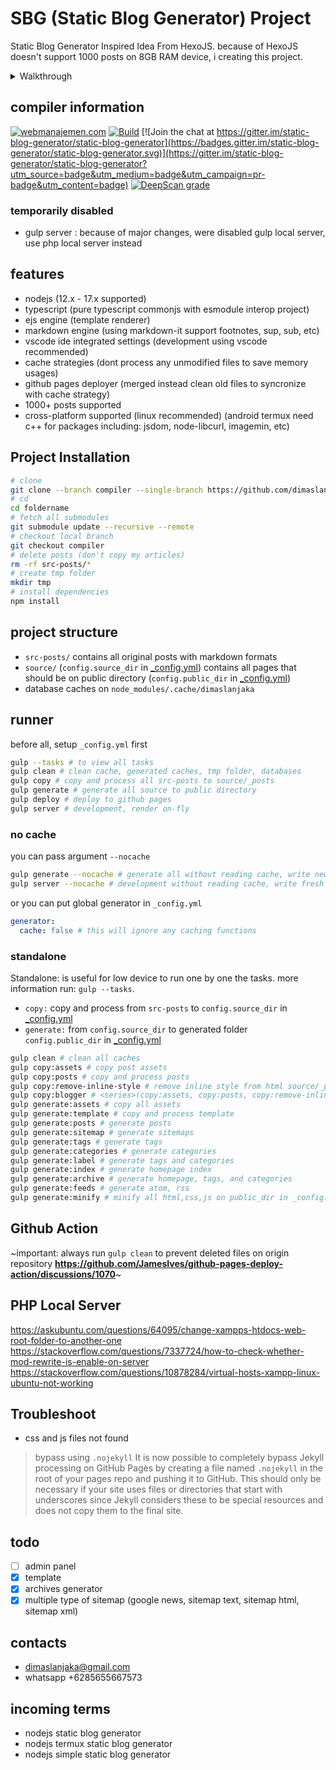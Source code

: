 # SBG (Static Blog Generator) Project
Static Blog Generator Inspired Idea From HexoJS. because of HexoJS doesn't support 1000 posts on 8GB RAM device, i creating this project.

<details>
  <summary>Walkthrough</summary>

  ## Project Walkthrough
  - I switched platforms from blogger to github page.
  ![image](https://user-images.githubusercontent.com/12471057/162500759-7bf0931e-ea5c-4925-b1cb-1653c9ba00bc.png)
  - Using HexoJS for first time, and creating my own platform converter `Blogger to HexoJS` https://github.com/dimaslanjaka/hexo-blogger-xml
  - After a few months, my posts have reached 800. hexojs is starting to become unfriendly, to the point that all my articles are corrupted (not rendered perfectly). And some posts got reduced from page rank.
  - And i got confused, then iam creating this project
</details>

## compiler information
[![webmanajemen.com](https://img.shields.io/website.svg?down_color=red&down_message=down&style=flat-square&up_color=green&up_message=up&label=webmanajemen.com&url=https://webmanajemen.com)](https://webmanajemen.com) [![Build](https://github.com/dimaslanjaka/dimaslanjaka.github.io/actions/workflows/page.yml/badge.svg)](https://github.com/dimaslanjaka/dimaslanjaka.github.io/actions/workflows/page.yml) [![Join the chat at https://gitter.im/static-blog-generator/static-blog-generator](https://badges.gitter.im/static-blog-generator/static-blog-generator.svg)](https://gitter.im/static-blog-generator/static-blog-generator?utm_source=badge&utm_medium=badge&utm_campaign=pr-badge&utm_content=badge) [![DeepScan grade](https://deepscan.io/api/teams/17454/projects/20813/branches/578444/badge/grade.svg)](https://deepscan.io/dashboard#view=project&tid=17454&pid=20813&bid=578444)

### temporarily disabled
- gulp server : because of major changes, were disabled gulp local server, use php local server instead

## features
- nodejs (12.x - 17.x supported)
- typescript (pure typescript commonjs with esmodule interop project)
- ejs engine (template renderer)
- markdown engine (using markdown-it support footnotes, sup, sub, etc)
- vscode ide integrated settings (development using vscode recommended)
- cache strategies (dont process any unmodified files to save memory usages)
- github pages deployer (merged instead clean old files to syncronize with cache strategy)
- 1000+ posts supported
- cross-platform supported (linux recommended) (android termux need c++ for packages including: jsdom, node-libcurl, imagemin, etc)

## Project Installation
```bash
# clone
git clone --branch compiler --single-branch https://github.com/dimaslanjaka/dimaslanjaka.github.io foldername
# cd
cd foldername
# fetch all submodules
git submodule update --recursive --remote
# checkout local branch
git checkout compiler
# delete posts (don't copy my articles)
rm -rf src-posts/*
# create tmp folder
mkdir tmp
# install dependencies
npm install
```

## project structure
- `src-posts/` contains all original posts with markdown formats
- `source/` (`config.source_dir` in [_config.yml](./_config.yml)) contains all pages that should be on public directory (`config.public_dir` in [_config.yml](./_config.yml))
- database caches on `node_modules/.cache/dimaslanjaka`

## runner
before all, setup `_config.yml` first
```bash
gulp --tasks # to view all tasks
gulp clean # clean cache, generated caches, tmp folder, databases
gulp copy # copy and process all src-posts to source/_posts
gulp generate # generate all source to public directory
gulp deploy # deploy to github pages
gulp server # development, render on-fly
```
### no cache
you can pass argument `--nocache`
```bash
gulp generate --nocache # generate all without reading cache, write new cache (fresh generate) instead
gulp server --nocache # development without reading cache, write fresh cache instead
```
or you can put global generator in `_config.yml`
```yaml
generator:
  cache: false # this will ignore any caching functions
```

### standalone
Standalone: is useful for low device to run one by one the tasks. more information run: `gulp --tasks`.
- `copy:` copy and process from `src-posts` to `config.source_dir` in [_config.yml](./_config.yml)
- `generate:` from `config.source_dir` to generated folder `config.public_dir` in [_config.yml](./_config.yml)
```bash
gulp clean # clean all caches
gulp copy:assets # copy post assets
gulp copy:posts # copy and process posts
gulp copy:remove-inline-style # remove inline style from html source/_posts (useful for migrated from blogger)
gulp copy:blogger # <series>(copy:assets, copy:posts, copy:remove-inline-style)
gulp generate:assets # copy all assets
gulp generate:template # copy and process template
gulp generate:posts # generate posts
gulp generate:sitemap # generate sitemaps
gulp generate:tags # generate tags
gulp generate:categories # generate categories
gulp generate:label # generate tags and categories
gulp generate:index # generate homepage index
gulp generate:archive # generate homepage, tags, and categories
gulp generate:feeds # generate atom, rss
gulp generate:minify # minify all html,css,js on public_dir in _config.yml
```

## Github Action
~important: always run `gulp clean` to prevent deleted files on origin repository **https://github.com/JamesIves/github-pages-deploy-action/discussions/1070**~

## PHP Local Server
https://askubuntu.com/questions/64095/change-xampps-htdocs-web-root-folder-to-another-one
https://stackoverflow.com/questions/7337724/how-to-check-whether-mod-rewrite-is-enable-on-server
https://stackoverflow.com/questions/10878284/virtual-hosts-xampp-linux-ubuntu-not-working

## Troubleshoot
- css and js files not found
> bypass using `.nojekyll`
> It is now possible to completely bypass Jekyll processing on GitHub Pages by creating a file named `.nojekyll` in the root of your pages repo and pushing it to GitHub. This should only be necessary if your site uses files or directories that start with underscores since Jekyll considers these to be special resources and does not copy them to the final site.

## todo
- [ ] admin panel
- [x] template
- [x] archives generator
- [x] multiple type of sitemap (google news, sitemap text, sitemap html, sitemap xml)

## contacts
- dimaslanjaka@gmail.com
- whatsapp +6285655667573

## incoming terms
- nodejs static blog generator
- nodejs termux static blog generator
- nodejs simple static blog generator
